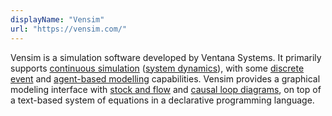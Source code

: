 ```yaml
---
displayName: "Vensim"
url: "https://vensim.com/"
---
```


Vensim is a simulation software developed by Ventana Systems. It primarily supports [continuous simulation](https://en.wikipedia.org/wiki/Continuous_simulation) ([system dynamics](https://en.wikipedia.org/wiki/System_Dynamics)), with some [discrete event](https://en.wikipedia.org/wiki/Discrete_event_simulation) and [agent-based modelling](https://en.wikipedia.org/wiki/Agent-based_model) capabilities. Vensim provides a graphical modeling interface with [stock and flow](https://en.wikipedia.org/wiki/Stock_and_flow) and [causal loop diagrams](https://en.wikipedia.org/wiki/Causal_loop_diagram), on top of a text-based system of equations in a declarative programming language. 